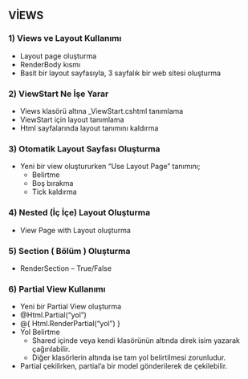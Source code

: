 ## VİEWS

### 1) Views ve Layout Kullanımı
- Layout page oluşturma
- RenderBody kısmı
- Basit bir layout sayfasıyla, 3 sayfalık bir web sitesi oluşturma

### 2) ViewStart Ne İşe Yarar
- Views klasörü altına _ViewStart.cshtml tanımlama
- ViewStart için layout tanımlama
- Html sayfalarında layout tanımını kaldırma

### 3) Otomatik Layout Sayfası Oluşturma
- Yeni bir view oluştururken “Use Layout Page” tanımını;
    - Belirtme
    - Boş bırakma
    - Tick kaldırma

### 4) Nested (İç İçe) Layout Oluşturma
- View Page with Layout oluşturma

### 5) Section ( Bölüm ) Oluşturma
- RenderSection – True/False

### 6) Partial View Kullanımı
- Yeni bir Partial View oluşturma
- @Html.Partial(“yol”)
- @{ Html.RenderPartial(“yol”) }
- Yol Belirtme
    - Shared içinde veya kendi klasörünün altında direk isim yazarak çağırılabilir.
    - Diğer klasörlerin altında ise tam yol belirtilmesi zorunludur.
- Partial çekilirken, partial’a bir model gönderilerek de çekilebilir.